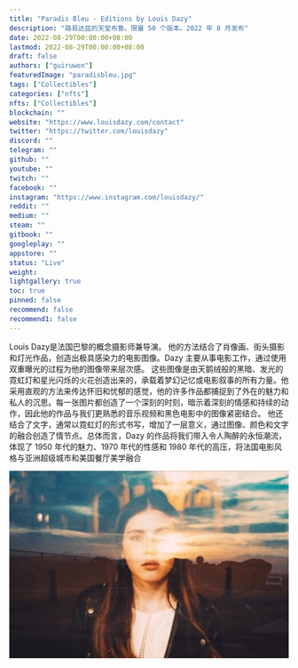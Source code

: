 ```yaml
---
title: "Paradis Bleu - Editions by Louis Dazy"
description: "路易达兹的天堂布鲁。限量 50 个版本。2022 年 8 月发布"
date: 2022-08-29T00:00:00+08:00
lastmod: 2022-08-29T00:00:00+08:00
draft: false
authors: ["guiruwen"]
featuredImage: "paradisbleu.jpg"
tags: ["Collectibles"]
categories: ["nfts"]
nfts: ["Collectibles"]
blockchain: ""
website: "https://www.louisdazy.com/contact"
twitter: "https://twitter.com/louisdazy"
discord: ""
telegram: ""
github: ""
youtube: ""
twitch: ""
facebook: ""
instagram: "https://www.instagram.com/louisdazy/"
reddit: ""
medium: ""
steam: ""
gitbook: ""
googleplay: ""
appstore: ""
status: "Live"
weight: 
lightgallery: true
toc: true
pinned: false
recommend: false
recommend1: false
---
```

Louis Dazy是法国巴黎的概念摄影师兼导演。
他的方法结合了肖像画、街头摄影和灯光作品，创造出极具感染力的电影图像。Dazy 主要从事电影工作，通过使用双重曝光的过程为他的图像带来层次感。
这些图像是由天鹅绒般的黑暗、发光的霓虹灯和星光闪烁的火花创造出来的，承载着梦幻记忆或电影叙事的所有力量。他采用直观的方法来传达怀旧和忧郁的感觉，他的许多作品都捕捉到了外在的魅力和私人的沉思。每一张图片都创造了一个深刻的时刻，暗示着深刻的情感和持续的动作，因此他的作品与我们更熟悉的音乐视频和黑色电影中的图像紧密结合。
他还结合了文字，通常以霓虹灯的形式书写，增加了一层意义，通过图像、颜色和文字的融合创造了情节点。总体而言，Dazy 的作品将我们带入令人陶醉的永恒潮流，体现了 1950 年代的魅力、1970 年代的性感和 1980 年代的高压，将法国电影风格与亚洲超级城市和美国餐厅美学融合

![nft](01.png)